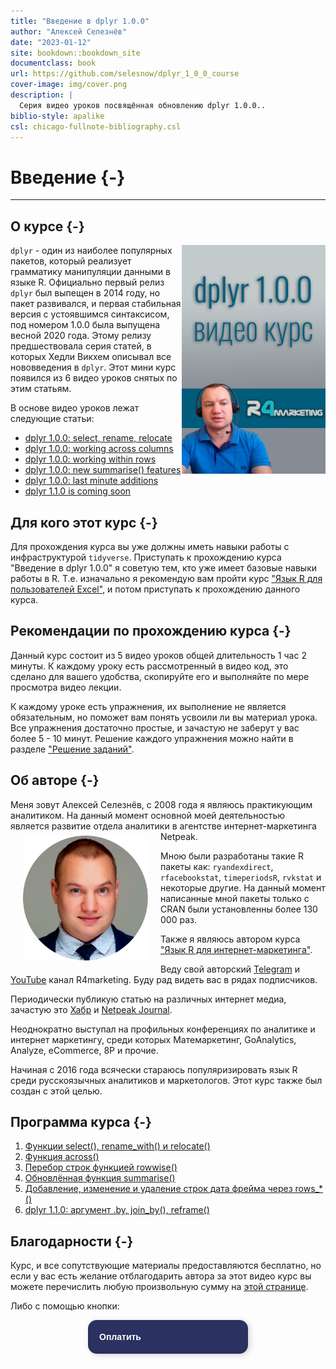```yaml
--- 
title: "Введение в dplyr 1.0.0"
author: "Алексей Селезнёв"
date: "2023-01-12"
site: bookdown::bookdown_site
documentclass: book
url: https://github.com/selesnow/dplyr_1_0_0_course
cover-image: img/cover.png
description: |
  Серия видео уроков посвящённая обновлению dplyr 1.0.0..
biblio-style: apalike
csl: chicago-fullnote-bibliography.csl
---
```


# Введение {-}

------

## О курсе {-}
<a href="https://selesnow.github.io"><img src="img/cover.png" align="right" alt="Cover image" class="cover" width="230" height="366" /></a>`dplyr` - один из наиболее популярных пакетов, который реализует грамматику манипуляции данными в языке R. Официально первый релиз `dplyr` был выпещен в 2014 году, но пакет развивался, и первая стабильная версия с устоявшимся синтаксисом, под номером 1.0.0 была выпущена весной 2020 года. Этому релизу предшествовала серия статей, в которых Хедли Викхем описывал все нововведения в `dplyr`. Этот мини курс появился из 6 видео уроков снятых по этим статьям.

В основе видео уроков лежат следующие статьи:

* [dplyr 1.0.0: select, rename, relocate](https://www.tidyverse.org/blog/2020/03/dplyr-1-0-0-select-rename-relocate/)
* [dplyr 1.0.0: working across columns](https://www.tidyverse.org/blog/2020/04/dplyr-1-0-0-colwise/)
* [dplyr 1.0.0: working within rows](https://www.tidyverse.org/blog/2020/04/dplyr-1-0-0-rowwise/)
* [dplyr 1.0.0: new summarise() features](https://www.tidyverse.org/blog/2020/03/dplyr-1-0-0-summarise/)
* [dplyr 1.0.0: last minute additions](https://www.tidyverse.org/blog/2020/05/dplyr-1-0-0-last-minute-additions/)
* [dplyr 1.1.0 is coming soon](https://www.tidyverse.org/blog/2022/11/dplyr-1-1-0-is-coming-soon/)

## Для кого этот курс {-}
Для прохождения курса вы уже должны иметь навыки работы с инфраструктурой `tidyverse`. Приступать к прохождению курса "Введение в dplyr 1.0.0" я советую тем, кто уже имеет базовые навыки работы в R. Т.е. изначально я рекомендую вам пройти курс ["Язык R для пользователей Excel"](https://selesnow.github.io/r4excel_users/), и потом приступать к прохождению данного курса.

## Рекомендации по прохождению курса {-}
Данный курс состоит из 5 видео уроков общей длительность 1 час 2 минуты. К каждому уроку есть рассмотренный в видео код, это сделано для вашего удобства, скопируйте его и выполняйте по мере просмотра видео лекции. 

К каждому уроке есть упражнения, их выполнение не является обязательным, но поможет вам понять усвоили ли вы материал урока. Все упражнения достаточно простые, и зачастую не заберут у вас более 5 - 10 минут. Решение каждого упражнения можно найти в разделе ["Решение заданий"](решения-заданий.html).

## Об авторе {-}
Меня зовут Алексей Селезнёв, с 2008 года я являюсь практикующим аналитиком. На данный момент основной моей деятельностью является развитие отдела аналитики в агентстве интернет-маркетинга Netpeak.
<a href="https://selesnow.github.io"><img src="img/author.png" width="200" height="200" align="left" alt="Алексей Селезнёв" hspace="20" vspace="7" /></a>

Мною были разработаны такие R пакеты как: `ryandexdirect`, `rfacebookstat`, `timeperiodsR`, `rvkstat` и некоторые другие. На данный момент написанные мной пакеты только с CRAN были установленны более 130 000 раз.

Также я являюсь автором курса ["Язык R для интернет-маркетинга"](https://needfordata.ru/r).

Веду свой авторский [Telegram](https://t.me/R4marketing) и [YouTube](https://www.youtube.com/R4marketing/?sub_confirmation=1) канал R4marketing. Буду рад видеть вас в рядах подписчиков.

Периодически публикую статью на различных интернет медиа, зачастую это [Хабр](https://habr.com/ru/users/selesnow/) и [Netpeak Journal](https://netpeak.net/ru/blog/user/publication/826/).

Неоднократно выступал на профильных конференциях по аналитике и интернет маркетингу, среди которых Матемаркетинг, GoAnalytics, Analyze, eCommerce, 8P и прочие.

Начиная с 2016 года всячески стараюсь популяризировать язык R среди русскоязычных аналитиков и маркетологов. Этот курс также был создан с этой целью.

## Программа курса {-}

1. [Функции select(), rename_with() и relocate()](функции-select-rename_with-и-relocate.html)
2. [Функция across()](функция-across.html)
3. [Перебор строк функцией rowwise()](перебор-строк-функцией-rowwise.html)
4. [Обновлённая функция summarise()](обновлённая-функция-summarise.html)
5. [Добавление, изменение и удаление строк дата фрейма через rows_*()](добавление-изменение-и-удаление-строк-дата-фрейма-через-rows_.html)
6. [dplyr 1.1.0: аргумент .by, join_by(), reframe()](dplyr-1.1.0-аргумент-.by-join_by-reframe.html)

## Благодарности {-}
Курс, и все сопутствующие материалы предоставляются бесплатно, но если у вас есть желание отблагодарить автора за этот видео курс вы можете перечислить любую произвольную сумму на [этой странице](https://secure.wayforpay.com/payment/r4excel_users).

Либо с помощью кнопки:
<center>
<script type="text/javascript" id="widget-wfp-script" src="https://secure.wayforpay.com/server/pay-widget.js?ref=button"></script> <script type="text/javascript">function runWfpWdgt(url){var wayforpay=new Wayforpay();wayforpay.invoice(url);}</script> <button type="button" onclick="runWfpWdgt('https://secure.wayforpay.com/button/b9c8a14345975');" style="display:inline-block!important;background:#2B3160 url('https://s3.eu-central-1.amazonaws.com/w4p-merch/button/bg2x2.png') no-repeat center right;background-size:cover;width: 256px!important;height:54px!important;border:none!important;border-radius:14px!important;padding:18px!important;box-shadow:3px 2px 8px rgba(71,66,66,0.22)!important;text-align:left!important;box-sizing:border-box!important;" onmouseover="this.style.opacity='0.8';" onmouseout="this.style.opacity='1';"><span style="font-family:Verdana,Arial,sans-serif!important;font-weight:bold!important;font-size:14px!important;color:#ffffff!important;line-height:18px!important;vertical-align:middle!important;">Оплатить</span></button>
</center>
